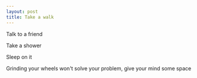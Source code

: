```yaml
---
layout: post
title: Take a walk 
---
```


Talk to a friend 

Take a shower 

Sleep on it 

Grinding your wheels won't solve your problem, give your mind some space 









